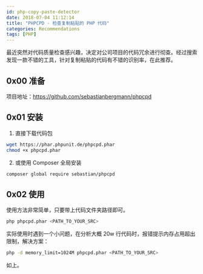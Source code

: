 ```yaml
---
id: php-copy-paste-detector
date: 2018-07-04 11:12:14
title: "PHPCPD - 检查复制粘贴的 PHP 代码"
categories: Recommendations
tags: [PHP]
---
```


最近突然对代码质量检查感兴趣，决定对公司项目的代码冗余进行彻查。经过搜索发现一款不错的工具，针对复制粘贴的代码有不错的识别率，在此推荐。

## 0x00 准备

项目地址：<https://github.com/sebastianbergmann/phpcpd>

## 0x01 安装

1. 直接下载代码包

```bash
wget https://phar.phpunit.de/phpcpd.phar
chmod +x phpcpd.phar
```

2. 或使用 Composer 全局安装

```bash
composer global require sebastian/phpcpd
```

## 0x02 使用

使用方法非常简单，只要带上代码文件夹路径即可。

```bash
php phpcpd.phar <PATH_TO_YOUR_SRC>
```

实际使用时遇到一个小问题，在分析大概 20w 行代码时，报错提示内存占用超出限制，解决方案：

```bash
php -d memory_limit=1024M phpcpd.phar <PATH_TO_YOUR_SRC>
```

如上。
